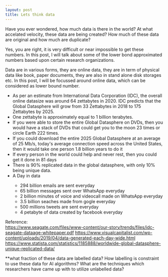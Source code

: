 ```yaml
---
layout: post
title: Lets think data
---
```

Have you ever wondered, how much data is there in the world? At what accelated velocity, these data are being created? How much of these data are original and how much are duplicate?

Yes, you are right, it is very difficult or near impossible to get these numbers. In this post, I will talk about some of the lower bond approximated numbers based upon certain research organizations. 

Data are in various forms, they are online data, they are in term of physical data like book, paper documents, they are also in stand alone disk storages etc. In this post, I will be focussed around online data, which can be considered as lower bound number.

<ul>
  <li>As per an estimate from International Data Corporation (IDC), the overall online datasize was around 64 zettabytes in 2020. IDC predicts that the Global Datasphere will grow from 33 Zettabytes in 2018 to 175 Zettabytes by 2025.</li>
  <li>One zettabyte is approximately equal to 1 billion terabytes. </li>
  <li>If you were able to store the entire Global Datasphere on DVDs, then you would have a stack of DVDs that could get you to the moon 23 times or circle Earth 222 times.</li>
  <li>If you could download the entire 2025 Global Datasphere at an average of 25 Mb/s, today's average connection speed across the United States, then it would take one person 1.8 billion years to do it</li>
  <li>If every person in the world could help and never rest, then you could get it done in 81 days</li>
  <li>There is 90% replicated data in the global datasphere, with only 10% being unique data.</li>
  <li>A Day in data</li>
  <ul>
    <li> 294 billion emails are sent everyday </li>
    <li> 65 billion messages sent over WhatsApp everyday</li>
    <li> 2 billion minutes of voice and videocall made on WhatsApp everyday </li>
    <li> 3.5 billion seaches made from gogle everyday</li>
    <li> 500 millions tweets are sent everyday </li>
    <li> 4 petabyte of data created by facebook everyday</li>
  </ul>
</ul>
  
Reference: <br>
https://www.seagate.com/files/www-content/our-story/trends/files/idc-seagate-dataage-whitepaper.pdf
https://www.visualcapitalist.com/wp-content/uploads/2019/04/data-generated-each-day-wide.html
https://www.statista.com/statistics/1185888/worldwide-global-datasphere-unique-replicated-data/

**what fraction of these data are labelled data? How labelling is constraint to use these data for AI algorithms? What are the techniques which researchers have came up with to utilize unlabelled data? 
